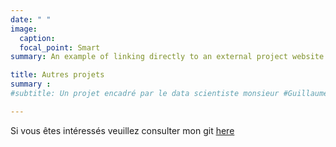 ```yaml
---
date: " "
image:
  caption: 
  focal_point: Smart
summary: An example of linking directly to an external project website using .

title: Autres projets
summary :
#subtitle: Un projet encadré par le data scientiste monsieur #Guillaume CHEVALEYRE.

---
```


Si vous  êtes intéressés veuillez consulter mon git [here](https://github.com/Razan-ALTUJJAR)
